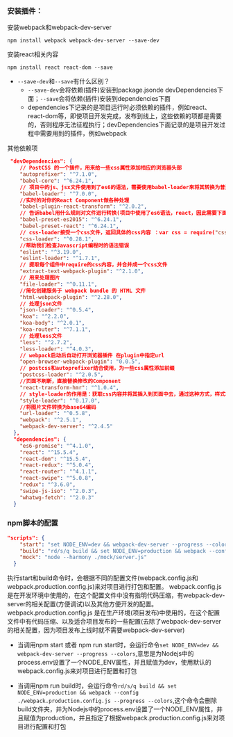 ### 安装插件：

安装webpack和webpack-dev-server

```
npm install webpack webpack-dev-server --save-dev
```

安装react相关内容

```
npm install react react-dom --save
```

* `--save-dev`和`--save`有什么区别？
    * `--save-dev`会将依赖(插件)安装到package.jsonde devDependencies下面；`--save`会将依赖(插件)安装到dependencies下面
    * dependencies下记录的是项目运行时必须依赖的插件，例如react、react-dom等，即使项目开发完成，发布到线上，这些依赖的项都是需要的，否则程序无法征程执行；devDependencies下面记录的是项目开发过程中需要用到的插件，例如webpack

其他依赖项

``` json
 "devDependencies": {
    // PostCSS 的一个插件，用来给一些css属性添加相应的浏览器头部
    "autoprefixer": "^7.1.0",
    "babel-core": "^6.24.1",
    // 项目中的js、jsx文件使用到了es6的语法，需要使用babel-loader来将其转换为普通浏览器可以运行的js代码
    "babel-loader": "^7.0.0",
    //实时的对你的React Component做各种处理
    "babel-plugin-react-transform": "^2.0.2",
    // 告诉babel用什么规则对文件进行转换(项目中使用了es6语法，react，因此需要下面这两种规则的支持)
    "babel-preset-es2015": "^6.24.1",
    "babel-preset-react": "^6.24.1",
    // css-loader接受一个css文件，返回具体的css内容 ：var css = require("css!./file.css");
    "css-loader": "^0.28.1",
    //帮助我们检查Javascript编程时的语法错误
    "eslint": "^3.19.0",
    "eslint-loader": "^1.7.1",
    // 提取每个组件中require的css内容，并合并成一个css文件
    "extract-text-webpack-plugin": "^2.1.0",
    // 用来处理图片
    "file-loader": "^0.11.1",
    //简化创建服务于 webpack bundle 的 HTML 文件
    "html-webpack-plugin": "^2.28.0",
    // 处理json文件
    "json-loader": "^0.5.4",
    "koa": "^2.2.0",
    "koa-body": "^2.0.1",
    "koa-router": "^7.1.1",
    // 处理less文件
    "less": "^2.7.2",
    "less-loader": "^4.0.3",
    // webpack启动后自动打开浏览器插件 在plugin中指定url
    "open-browser-webpack-plugin": "0.0.5",
    // postcss和autoprefixer结合使用，为一些css属性添加前缀
    "postcss-loader": "^2.0.5",
    //页面不刷新，直接替换修改的Component
    "react-transform-hmr": "^1.0.4",
    // style-loader的作用是：获取css内容并将其插入到页面中去，通过这种方式，样式才能体现在对应的页面中
    "style-loader": "^0.17.0",
    //将图片文件转换为base64编码
    "url-loader": "^0.5.8",
    "webpack": "^2.5.1",
    "webpack-dev-server": "^2.4.5"
  },
  "dependencies": {
    "es6-promise": "^4.1.0",
    "react": "^15.5.4",
    "react-dom": "^15.5.4",
    "react-redux": "^5.0.4",
    "react-router": "^4.1.1",
    "react-swipe": "^5.0.8",
    "redux": "^3.6.0",
    "swipe-js-iso": "^2.0.3",
    "whatwg-fetch": "^2.0.3"
  }
  ```

### npm脚本的配置

```json
"scripts": {
    "start": "set NODE_ENV=dev && webpack-dev-server --progress --colors",
    "build": "rd/s/q build && set NODE_ENV=production && webpack --config ./webpack.production.config.js --progress --colors",
    "mock": "node --harmony ./mock/server.js"
  }
```

执行start和build命令时，会根据不同的配置文件(webpack.config.js和webpack.production.config.js)来对项目进行打包和配置。
webpack.config.js是在开发环境中使用的，在这个配置文件中没有指明代码压缩，有webpack-dev-server的相关配置(方便调试)以及其他方便开发的配置。
webpack.production.config.js 是在生产环境(项目发布)中使用的，在这个配置文件中有代码压缩、以及适合项目发布的一些配置(去除了webpack-dev-server的相关配置，因为项目发布上线时就不需要webpack-dev-server)

* 当调用npm start 或者 npm run start时，会运行命令`set NODE_ENV=dev && webpack-dev-server --progress --colors`,意思是为Nodejs中的process.env设置了一个NODE_ENV属性，并且赋值为dev，使用默认的webpack.config.js来对项目进行配置和打包

* 当调用npm run build时，会运行命令`rd/s/q build && set NODE_ENV=production && webpack --config ./webpack.production.config.js --progress --colors`,这个命令会删除build文件夹，并为Nodejs中的process.env设置了一个NODE_ENV属性，并且赋值为production，并且指定了根据webpack.production.config.js来对项目进行配置和打包
